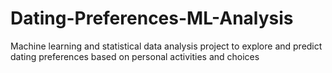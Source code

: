 # Dating-Preferences-ML-Analysis
Machine learning and statistical data analysis project to explore and predict dating preferences based on personal activities and choices
